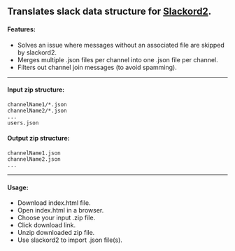 
## Translates slack data structure for [Slackord2](https://github.com/thomasloupe/Slackord2).

#### Features:
- Solves an issue where messages without an associated file are skipped by slackord2.
- Merges multiple .json files per channel into one .json file per channel.
- Filters out channel join messages (to avoid spamming).

---

#### Input zip structure:
	channelName1/*.json
	channelName2/*.json
	...
	users.json

#### Output zip structure:
	channelName1.json
	channelName2.json
	...

---

#### Usage:
- Download index.html file.
- Open index.html in a browser.
- Choose your input .zip file.
- Click download link.
- Unzip downloaded zip file.
- Use slackord2 to import .json file(s).
